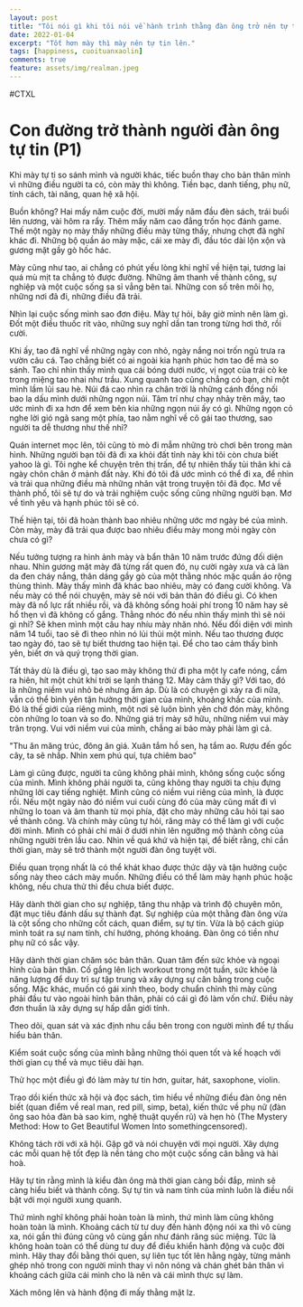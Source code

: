 ```yaml
---
layout: post
title: "Tôi nói gì khi tôi nói về hành trình thằng đàn ông trở nên tự tin hơn"
date: 2022-01-04
excerpt: "Tốt hơn mày thì mày nên tự tin lên."
tags: [happiness, cuoituanxaolin]
comments: true
feature: assets/img/realman.jpeg
---
```


#CTXL

# Con đường trở thành người đàn ông tự tin (P1)

Khi mày tự ti so sánh mình và người khác, tiếc buồn thay cho bản thân mình vì những điều người ta có, còn mày thì không. 
Tiền bạc, danh tiếng, phụ nữ, tính cách, tài năng, quan hệ xã hội. 

Buồn không? Hai mấy năm cuộc đời, mười mấy năm đầu đèn sách, trái buổi lên nương, vài hôm ra rẩy. Thêm mấy năm cao đẳng trốn học đánh game. Thế một ngày nọ mày thấy những điều mày từng thấy, nhưng chợt đã nghĩ khác đi. Những bộ quần áo mày mặc, cái xe mày đi, đầu tóc dài lộn xộn và gương mặt gầy gò hốc hác. 

Mày cũng như tao, ai chẳng có phút yếu lòng khi nghĩ về hiện tại, tương lai quá mù mịt ta chẳng tỏ được đường. Những âm thanh về thành công, sự nghiệp và một cuộc sống sa sỉ vẳng bên tai. Những con số trên môi họ, những nơi đã đi, những điều đã trải. 

Nhìn lại cuộc sống mình sao đơn điệu. Mày tự hỏi, bây giờ mình nên làm gì. Đốt một điều thuốc rít vào, những suy nghĩ dần tan trong từng hơi thở, rồi cười.

Khi ấy, tao đã nghĩ về những ngày con nhỏ, ngày nắng noi trốn ngủ trưa ra vườn câu cá. Tao chẳng biết có ai ngoài kia hạnh phúc hơn tao để mà so sánh. Tao chỉ nhìn thấy mình qua cái bóng dưới nước, vị ngọt của trái cò ke trong miệng tao nhai như trầu. Xung quanh tao cũng chẳng có bạn, chỉ một mình lầm lủi sau hè. Núi đá cao nhìn ra chân trời là những cánh đồng nối bao la dấu mình dưới những ngọn núi. Tâm trí như chạy nhảy trên mây, tao ước mình đi xa hơn để xem bên kia những ngọn núi ấy có gì. Những ngọn cỏ nghe lời gió ngã sang một phía, tao nằm nghĩ về cô gái tao thương, sao người ta dễ thương như thế nhỉ? 

Quán internet mọc lên, tôi cũng tò mò đi mẫm những trò chơi bên trong màn hình. Những người bạn tôi đã đi xa khỏi đất tỉnh này khi tôi còn chưa biết yahoo là gì. Tôi nghe kể chuyện trên thị trấn, để tự nhiên thấy tủi thân khi cả ngày chôn chân ở mảnh đất này. Khi đó tôi đã ước mình có thể đi xa, để nhìn và trải qua những điều mà những nhân vật trong truyện tôi đã đọc. Mơ về thành phố, tôi sẽ tự do và trải nghiệm cuộc sống cũng những người bạn. Mơ về tình yêu và hạnh phúc tôi sẽ có.

Thế hiện tại, tôi đã hoàn thành bao nhiêu những ước mơ ngày bé của mình. Còn mày, mày đã trải qua được bao nhiêu điều mày mong mỏi ngày còn chưa có gì?

Nếu tưởng tượng ra hình ảnh mày và bẩn thân 10 năm trước đứng đối diện nhau. Nhìn gương mặt mày đã từng rất quen đó, nụ cười ngày xưa và cả làn da đen cháy nắng, thân dáng gầy gò của một thằng nhóc mặc quần áo rộng thùng thình. Mày thấy mình đã khác bao nhiêu, mày có đang cười không. Và nếu mày có thể nói chuyện, mày sẽ nói với bản thân đó điều gì. Có khen mày đã nổ lực rất nhiều rồi, và đã không sống hoải phí trong 10 năm hay sẽ hổ thẹn vì đã không cố gắng. Thằng nhóc đó nếu nhìn thấy mình thì sẽ nói gì nhỉ? Sẽ khen mình một câu hay nhíu mày nhăn nhó.  Nếu đối diện với mình năm 14 tuổi, tao sẽ đi theo nhìn nó lủi thủi một mình. Nếu tao thương được tao ngày đó, tao sẽ tự biết thương tao hiện tại. Để cho tao cảm thấy bình yên, biết ơn và quý trọng thời gian.

Tất thảy dù là điều gì, tạo sao mày không thử đi pha một ly cafe nóng, cầm ra hiên, hít một chút khí trời se lạnh tháng 12. Mày cảm thấy gì? Với tao, đó là những niềm vui nhỏ bé nhưng ấm áp. Dù là có chuyện gì xảy ra đi nữa, vẫn có thể bình yên tận hưởng thời gian của mình, khoảng khắc của mình. Đó là thế giới của riêng mình, một nơi sẽ luôn bình yên chờ đón mày, không còn những lo toan và so đo. Những giá trị mày sở hữu, những niềm vui mày trân trọng. Vui với niềm vui của mình, chẳng ai bảo mày phải làm gì cả.

"Thu ăn măng trúc, đông ăn giá. 
Xuân tắm hồ sen, hạ tắm ao. 
Rượu đến gốc cây, ta sẽ nhắp. 
Nhìn xem phú quí, tựa chiêm bao"

Làm gì cũng được, người ta cũng không phải mình, không sống cuộc sống của mình. Mình không phải người ta, cũng không thay người ta chịu đựng những lời cay tiếng nghiệt.
Mình cũng có niềm vui riêng của mình, là được rồi. Nếu một ngày nào đó niềm vui cuối cùng đó của mày cũng mất đi vì những lo toan và âm thanh từ mọi phía, đặt cho mày những câu hỏi tại sao về thành công. Và chính mày cũng tự hỏi, răng mày có thể làm gì với cuộc đời mình. Mình có phải chỉ mãi ở dưới nhìn lên ngưỡng mộ thành công của những người trên lầu cao. Nhìn về quá khứ và hiện tại, để biết rằng, chỉ cần thời gian, mày sẽ trở thành một người đàn ông tuyệt vời.


Điều quan trọng nhất là có thể khát khao được thức dậy và tận hưởng cuộc sống này theo cách mày muốn. Những điều có thể làm mày hạnh phúc hoặc không, nếu chưa thử thì đều chưa biết được.

Hãy dành thời gian cho sự nghiệp, tăng thu nhập và trình độ chuyên môn, đặt mục tiêu đánh dấu sự thành đạt. Sự nghiệp của một thằng đàn ông vừa là cột sống cho những cốt cách, quan điểm, sự tự tin. Vừa là bộ cách giúp mình toát ra sự nam tính, chí hướng, phóng khoáng. Đàn ông có tiền như phụ nữ có sắc vậy.

Hãy dành thời gian chăm sóc bản thân. Quan tâm đến sức khỏe và ngoại hình của bản thân. Cố gắng lên lịch workout trong một tuần, sức khỏe là năng lượng để duy trì sự tập trung và xây dựng sự cân bằng trong cuộc sống. Mặc khác, muốn có gái xinh theo, body chuẩn chỉnh thì mày cũng phải đầu tư vào ngoài hình bản thân, phải có cái gì đó làm vốn chứ. Điều này đơn thuần là xây dựng sự hấp dẫn giới tính.

Theo dõi, quan sát và xác định nhu cầu bên trong con người mình để tự thấu hiểu bản thân. 

Kiểm soát cuộc sống của mình bằng những thói quen tốt và kế hoạch với thời gian cụ thể và mục tiêu dài hạn.

Thử học một điều gì đó làm mày tư tin hơn, guitar, hát, saxophone, violin.

Trao dồi kiến thức xã hội và đọc sách, tìm hiểu về những điều đàn ông nên biết (quan điểm về real man, red pill, simp, beta), kiến thức về phụ nữ (đàn ông sao hỏa đàn bà sao kim, nghệ thuật quyến rũ) và hẹn hò (The Mystery Method: How to Get Beautiful Women Into somethingcensored).

Không tách rời với xã hội. Gặp gỡ và nói chuyện với mọi người. Xây dựng các mỗi quan hệ tốt đẹp là nền tảng cho một cuộc sống cân bằng và hài hoà.

Hãy tự tin rằng mình là kiểu đàn ông mà thời gian càng bồi đắp, mình sẽ càng hiểu biết và thành công. Sự tự tin và nam tính của mình luôn là điều nổi bật với mọi người xung quanh. 

Thứ mình nghĩ không phải hoàn toàn là mình, thứ mình làm cũng không hoàn toàn là mình. Khoảng cách từ tư duy đến hành động nói xa thì vô cùng xa, nói gần thì đúng cũng vô cùng gần như đánh răng súc miệng. Tức là không hoàn toàn có thể dùng tư duy để điều khiển hành động và cuộc đời mình.
Hãy thay đổi bằng thói quen, sự liên tục tốt lên hằng ngày, từng mảnh ghép nhỏ trong con người mình thay vì nôn nóng và chán ghét bản thân vì khoảng cách giữa cái mình cho là nên và cái mình thực sự làm.

Xách mông lên và hành động đi mấy thằng mặt lz.